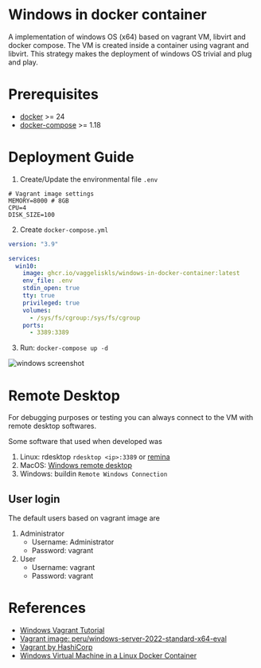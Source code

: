 # Windows in docker container
A implementation of windows OS (x64) based on vagrant VM, libvirt and docker compose. The VM is created inside a container using vagrant and libvirt. This strategy makes the deployment of windows OS trivial and plug and play.

# Prerequisites

- [docker](https://www.docker.com/) >= 24
- [docker-compose](https://www.docker.com/) >= 1.18

# Deployment Guide

1. Create/Update the environmental file `.env`
```
# Vagrant image settings
MEMORY=8000 # 8GB
CPU=4
DISK_SIZE=100
```
2. Create `docker-compose.yml`
```yaml
version: "3.9"

services:
  win10:
    image: ghcr.io/vaggeliskls/windows-in-docker-container:latest
    env_file: .env
    stdin_open: true
    tty: true
    privileged: true
    volumes:
      - /sys/fs/cgroup:/sys/fs/cgroup
    ports:
      - 3389:3389
```
3. Run: `docker-compose up -d`

![windows screenshot](https://github.com/vaggeliskls/windows-in-docker-container/blob/main/images/screen-1.png?raw=true )

# Remote Desktop
For debugging purposes or testing you can always connect to the VM with remote desktop softwares.

Some software that used when developed was 
1. Linux: rdesktop `rdesktop <ip>:3389` or [remina](https://remmina.org/)
2. MacOS: [Windows remote desktop](https://apps.apple.com/us/app/microsoft-remote-desktop/id1295203466?mt=12)
3. Windows: buildin `Remote Windows Connection` 

## User login
The default users based on vagrant image are 

1. Administrator
    - Username: Administrator
    - Password: vagrant
1. User
    - Username: vagrant
    - Password: vagrant

# References

- [Windows Vagrant Tutorial](https://github.com/SecurityWeekly/vulhub-lab)
- [Vagrant image: peru/windows-server-2022-standard-x64-eval](https://app.vagrantup.com/peru/boxes/windows-server-2022-standard-x64-eval)
- [Vagrant by HashiCorp](https://www.vagrantup.com/)
- [Windows Virtual Machine in a Linux Docker Container](https://medium.com/axon-technologies/installing-a-windows-virtual-machine-in-a-linux-docker-container-c78e4c3f9ba1)
